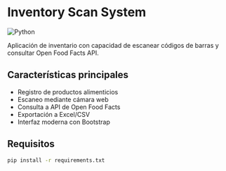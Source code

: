 # Inventory Scan System

![Python](https://img.shields.io/badge/python-3.8+-blue.svg)

Aplicación de inventario con capacidad de escanear códigos de barras y consultar Open Food Facts API.

## Características principales

- Registro de productos alimenticios
- Escaneo mediante cámara web
- Consulta a API de Open Food Facts
- Exportación a Excel/CSV
- Interfaz moderna con Bootstrap

## Requisitos

```bash
pip install -r requirements.txt
```




